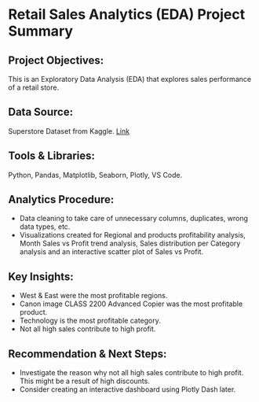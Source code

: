 # Retail Sales Analytics (EDA) Project Summary

## Project Objectives:
This is an Exploratory Data Analysis (EDA) that explores sales performance of a retail store.

## Data Source: 
Superstore Dataset from Kaggle. 
[Link](https://www.kaggle.com/datasets/vivek468/superstore-dataset-final)

## Tools & Libraries: 
Python, Pandas, Matplotlib, Seaborn, Plotly, VS Code.

## Analytics Procedure:
- Data cleaning to take care of unnecessary columns, duplicates, wrong data types, etc.
- Visualizations created for Regional and products profitability analysis, Month Sales vs Profit trend analysis, Sales distribution per Category analysis and an interactive scatter plot of Sales vs Profit.

## Key Insights:
- West & East were the most profitable regions.
- Canon image CLASS 2200 Advanced Copier was the most profitable product.
- Technology is the most profitable category.
- Not all high sales contribute to high profit.

## Recommendation & Next Steps: 
- Investigate the reason why not all high sales contribute to high profit.
This might be a result of high discounts.
- Consider creating an interactive dashboard using Plotly Dash later.
